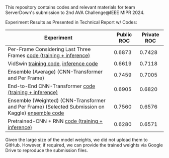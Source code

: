This repository contains codes and relevant materials for team ServerDown's submission to 2nd AVA Challenge@IEEE MIPR 2024.

Experiment Results as Presented in Technical Report w/ Codes:

| Experiment                                                                                                                           | Public ROC | Private ROC |
| ------------------------------------------------------------------------------------------------------------------------------------ | ---------- | ----------- |
| Per-Frame Considering Last Three Frames [code (training + inference)](per-frame-cnn.ipynb)                                           | 0.6873     | 0.7428      |
| VidSwin [training code](vidswin-training.ipynb), [inference code](vidswin-inference.ipynb)                                           | 0.6619     | 0.7118      |
| Ensemble (Average) (CNN-Transformer and Per Frame)                                                                                   | 0.7459     | 0.7005      |
| End-to-End CNN-Transformer [code (training + inference)](end-to-end-cnn-transformer.ipynb)                                           | 0.6905     | 0.6820      |
| Ensemble (Weighted) (CNN-Transformer and Per Frame) (Selected Submission on Kaggle) [ensemble code](weighted_ensemble_submission.py) | 0.7560     | 0.6576      |
| Pretrained-CNN + RNN [code (training + inference)](pretrained-cnn-rnn.ipynb)                                                         | 0.6280     | 0.6571      |

Given the large size of the model weights, we did not upload them to GitHub. However, if required, we can provide the trained weights via Google Drive to reproduce the submission files.
